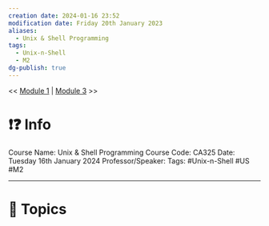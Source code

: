 ```yaml
---
creation date: 2024-01-16 23:52
modification date: Friday 20th January 2023
aliases:
  - Unix & Shell Programming
tags:
  - Unix-n-Shell
  - M2
dg-publish: true
---
```


<< [Module 1](Sem_6/Unix_&_Shell_Programming/Notes/Module_1.md.md)  | [Module 3](Sem_6/Unix_&_Shell_Programming/Notes/Module_3.md.md) >>

# ❗❓ Info
Course Name: Unix & Shell Programming
Course Code: CA325
Date: Tuesday 16th January 2024
Professor/Speaker: 
Tags: #Unix-n-Shell #US #M2

---
# 📃 Topics